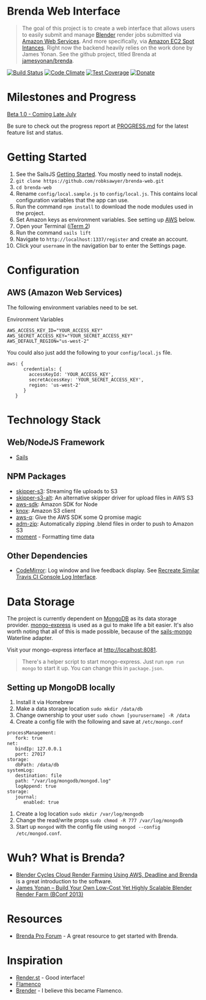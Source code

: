 # Brenda Web Interface
> The goal of this project is to create a web interface that allows users to easily submit and manage [Blender](http://www.blender.org/) render jobs submitted via [Amazon Web Services](http://aws.amazon.com/). And more specifically, via [Amazon EC2 Spot Intances](http://aws.amazon.com/ec2/purchasing-options/spot-instances/). Right now the backend heavily relies on the work done by James Yonan. See the github project, titled Brenda at [jamesyonan/brenda](https://github.com/jamesyonan/brenda).

[![Build Status](https://travis-ci.org/robksawyer/brenda-web.svg)](https://travis-ci.org/robksawyer/brenda-web) [![Code Climate](https://codeclimate.com/github/robksawyer/brenda-web/badges/gpa.svg)](https://codeclimate.com/github/robksawyer/brenda-web) [![Test Coverage](https://codeclimate.com/github/robksawyer/brenda-web/badges/coverage.svg)](https://codeclimate.com/github/robksawyer/brenda-web/coverage) [![Donate](https://img.shields.io/gratipay/robksawyer.svg)](https://gratipay.com/~robksawyer/)

# Milestones and Progress

[Beta 1.0 - Coming Late July](https://github.com/robksawyer/brenda-web/milestones/Beta%20Version%201.0)

Be sure to check out the progress report at [PROGRESS.md](https://github.com/robksawyer/brenda-web/blob/master/PROGRESS.md) for the latest feature list and status.

# Getting Started

1. See the SailsJS [Getting Started](http://sailsjs.org/#!/getStarted). You mostly need to install nodejs.
1. `git clone https://github.com/robksawyer/brenda-web.git`
1. `cd brenda-web`
1. Rename `config/local.sample.js` to `config/local.js`. This contains local configuration variables that the app can use.
1. Run the command `npm install` to download the node modules used in the project.
1. Set Amazon keys as environment variables. See setting up [AWS](https://github.com/robksawyer/brenda-web#aws-amazon) below.
1. Open your Terminal ([iTerm 2](https://www.iterm2.com/))
1. Run the command `sails lift`
1. Navigate to `http://localhost:1337/register` and create an account.
1. Click your `username` in the navigation bar to enter the Settings page.

# Configuration

## AWS (Amazon Web Services)

The following environment variables need to be set.

Environment Variables
```
AWS_ACCESS_KEY_ID="YOUR_ACCESS_KEY"
AWS_SECRET_ACCESS_KEY="YOUR_SECRET_ACCESS_KEY"
AWS_DEFAULT_REGION="us-west-2"
```

You could also just add the following to your `config/local.js` file.
```
aws: {
      credentials: {
        accessKeyId: 'YOUR_ACCESS_KEY',
        secretAccessKey: 'YOUR_SECRET_ACCESS_KEY',
        region: 'us-west-2'
      }
   }
```

# Technology Stack

## Web/NodeJS Framework
- [Sails](http://sailsjs.org)

## NPM Packages
- [skipper-s3](https://www.npmjs.com/package/skipper-s3): Streaming file uploads to S3
- [skipper-s3-alt](https://www.npmjs.com/package/skipper-s3-alt): An alternative skipper driver for upload files in AWS S3
- [aws-sdk](https://www.npmjs.com/package/aws-sdk): Amazon SDK for Node
- [knox](https://www.npmjs.com/package/knox): Amazon S3 client
- [aws-q](https://www.npmjs.com/package/aws-q): Give the AWS SDK some Q promise magic
- [adm-zip](https://www.npmjs.com/package/adm-zip): Automatically zipping .blend files in order to push to Amazon S3
- [moment](http://momentjs.com/) - Formatting time data

## Other Dependencies
- [CodeMirror](https://codemirror.net): Log window and live feedback display. See [Recreate Similar Travis CI Console Log Interface](http://stackoverflow.com/questions/30948708/recreate-similar-travis-ci-console-log-interface/30957814#30957814).

# Data Storage
The project is currently dependent on [MongoDB](https://www.mongodb.org/) as its data storage provider. [mongo-express](https://www.npmjs.com/package/mongo-express) is used as a gui to make life a bit easier. It's also worth noting that all of this is made possible, because of the [sails-mongo](https://github.com/balderdashy/sails-mongo) Waterline adapter.

Visit your mongo-express interface at <http://localhost:8081>.

> There's a helper script to start mongo-express. Just run `npm run mongo` to start it up. You can change this in `package.json`.

## Setting up MongoDB locally
1. Install it via Homebrew
1. Make a data storage location `sudo mkdir /data/db`
1. Change ownership to your user `sudo chown [yourusername] -R /data`
1. Create a config file with the following and save at `/etc/mongo.conf`
```
processManagement:
   fork: true
net:
   bindIp: 127.0.0.1
   port: 27017
storage:
   dbPath: /data/db
systemLog:
   destination: file
   path: "/var/log/mongodb/mongod.log"
   logAppend: true
storage:
   journal:
      enabled: true
```
1. Create a log location `sudo mkdir /var/log/mongodb`
1. Change the read/write props `sudo chmod -R 777 /var/log/mongodb`
1. Start up `mongod` with the config file using `mongod --config /etc/mongod.conf`.

# Wuh? What is Brenda?
- [Blender Cycles Cloud Render Farming Using AWS, Deadline and Brenda](https://www.youtube.com/watch?v=NkZ60lF-nKM) is a great introduction to the software.
- [James Yonan – Build Your Own Low-Cost Yet Highly Scalable Blender Render Farm (BConf 2013)](http://www.youtube.com/watch?v=_Oqo383uviw)

# Resources
- [Brenda Pro Forum](http://brendapro.com/forum/) - A great resource to get started with Brenda.

# Inspiration
- [Render.st](https://render.st) - Good interface!
- [Flamenco](http://www.flamenco.io/)
- [Brender](http://www.brender-farm.org/) - I believe this became Flamenco.
